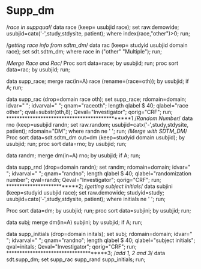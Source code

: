 # Supp_dm
/*race in suppqual*/
data race (keep= usubjid race);
set raw.demowide;
usubjid=catx('-',study,stdysite, patient);
where index(race,"other")>0;
run;

/*getting race info from sdtm_dm*/
data rac (keep= studyid usubjid domain race);
set sdt.sdtm_dm;
where race in ("other" "Multiple");
run;

/*Merge Race and Rac*/
Proc sort data=race;
by usubjid;
run;
proc sort data=rac;
by usubjid;
run;

data supp_race;
merge rac(in=A) race (rename=(race=oth));
by usubjid;
if A;
run;

data supp_rac (drop=domain race oth);
set supp_race;
rdomain=domain;
idvar=" ";
idvarval=" ";
qnam="raceoth";
length qlabel $ 40;
qlabel="race other";
qval=substr(oth,8);
Qeval="Investigator";
qorig="CRF";
run;
**********************************************1
/*Random Number*/
data rno (keep=usubjid randn;
set raw.random;
usubjid=catx('-',study,stdysite, patient);
rdomain="DM";
where randn ne ' ';
run;
/*Merge with SDTM_DM*/
Proc sort data=sdt.sdtm_dm out=dm (keep=studyid domain usubjid);
by usubjid;
run;
proc sort data=rno;
by usubjid;
run;

data randm;
merge dm(in=A) rno;
by usubjid;
if A;
run;

data supp_rnd (drop=domain randn);
set randm;
rdomain=domain;
idvar=" ";
idvarval=" ";
qnam="randno";
length qlabel $ 40;
qlabel="randomization number";
qval=randn;
Qeval="Investigator";
qorig="CRF";
run;
**************************2;
/*getting subject initials*/
data subjini (keep=studyid usubjid race);
set raw.demowide;
studyid=study;
usubjid=catx('-',study,stdysite, patient);
where initials ne ' ';
run;

Proc sort data=dm;
by usubjid;
run;
proc sort data=subjini;
by usubjid;
run;

data subj;
merge dm(in=A) subjini;
by usubjid;
if A;
run;

data supp_initials (drop=domain initals);
set subj;
rdomain=domain;
idvar=" ";
idvarval=" ";
qnam="randno";
length qlabel $ 40;
qlabel="subject initials";
qval=initals;
Qeval="Investigator";
qorig="CRF";
run;
*************************************3;
/*add 1, 2 and 3*/
data sdt.supp_dm;
set supp_rac supp_rand supp_initials;
run;

